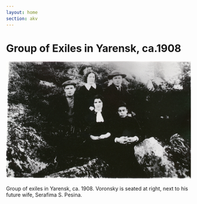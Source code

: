```yaml
---
layout: home
section: akv
---
```


# Group of Exiles in Yarensk, ca.1908
![](../Images/Photos/Yarensk08o.jpg)

Group of exiles in Yarensk, ca. 1908. Voronsky is seated at right, next to his future wife, Serafima S. Pesina.
